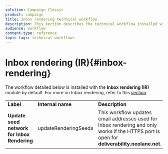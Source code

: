 ```yaml
---
solution: Campaign Classic
product: campaign
title: Inbox rendering technical workflow
description: This section describes the technical workflow installed with the Inbox rendering package
audience: workflow
content-type: reference
topic-tags: technical-workflows
---
```


# Inbox rendering (IR){#inbox-rendering}

The workflow detailed below is installed with the **Inbox rendering (IR)** module by default. For more on Inbox rendering, refer to this [section](../../delivery/using/inbox-rendering.md).

<table> 
 <tbody> 
  <tr> 
   <td> <strong>Label</strong><br /> </td> 
   <td> <strong>Internal name</strong><br /> </td> 
   <td> <strong>Description</strong><br /> </td> 
  </tr> 
  <tr> 
   <td> <strong>Update seed network for Inbox Rendering</strong><br /> </td> 
   <td> <span class="uicontrol">updateRenderingSeeds</span> <br /> </td> 
   <td> This workflow updates email addresses used for Inbox rendering and only works if the HTTPS port is open for <strong>deliverability.neolane.net</strong>.<br /> </td> 
  </tr> 
 </tbody> 
</table>

